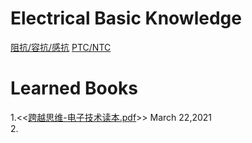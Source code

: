 # Electrical Basic Knowledge
[阻抗/容抗/感抗](https://user-images.githubusercontent.com/32056331/112106601-d78dcc80-8be8-11eb-9f9b-d9693a4de2f6.png)
[PTC/NTC](https://user-images.githubusercontent.com/32056331/112107506-fd67a100-8be9-11eb-8594-1aabe724d555.png)
 

# Learned Books
1.<<[跨越思维-电子技术读本.pdf](https://user-images.githubusercontent.com/32056331/112080226-8b2c9780-8bbc-11eb-9c7d-fce512add5f0.png)>> March 22,2021   
2.
